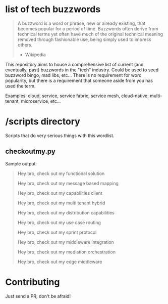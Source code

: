 # list of tech buzzwords

> A buzzword is a word or phrase, new or already existing, that becomes popular for a period of time. Buzzwords often derive from technical terms yet often have much of the original technical meaning removed through fashionable use, being simply used to impress others.
> - Wikipedia

This repository aims to house a comprehensive list of current (and eventually, past) buzzwords in the "tech" industry. Could be used to seed buzzword bingo, mad libs, etc... There is no requirement for word popularity, but there is a requirement that someone aside from you has used the term.

Examples: cloud, service, service fabric, service mesh, cloud-native, multi-tenant, microservice, etc...


# /scripts directory

Scripts that do very serious things with this wordlist.

## checkoutmy.py
Sample output:

> Hey bro, check out my functional solution
> 
> Hey bro, check out my message based mapping
> 
> Hey bro, check out my capabilities client
> 
> Hey bro, check out my multi tenant hybrid
> 
> Hey bro, check out my distribution capabilities
> 
> Hey bro, check out my use case routing
> 
> Hey bro, check out my sprint protocol
> 
> Hey bro, check out my middleware integration
> 
> Hey bro, check out my mediation orchestration
> 
> Hey bro, check out my edge middleware

# Contributing

Just send a PR; don't be afraid!
